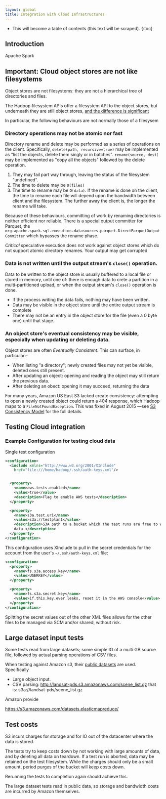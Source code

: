 ```yaml
---
layout: global
title: Integration with Cloud Infrastructures
---
```


<!---
  Licensed under the Apache License, Version 2.0 (the "License");
  you may not use this file except in compliance with the License.
  You may obtain a copy of the License at
  
   http://www.apache.org/licenses/LICENSE-2.0
  
  Unless required by applicable law or agreed to in writing, software
  distributed under the License is distributed on an "AS IS" BASIS,
  WITHOUT WARRANTIES OR CONDITIONS OF ANY KIND, either express or implied.
  See the License for the specific language governing permissions and
  limitations under the License. See accompanying LICENSE file.
-->

* This will become a table of contents (this text will be scraped).
{:toc}

## Introduction

Apache Spark

## Important: Cloud object stores are not like filesystems


Object stores are not filesystems: they are not a hierarchical tree of directories and files.

The Hadoop filesystem APIs offer a filesystem API to the object stores, but underneath
they are still object stores, [and the difference is significant](http://hadoop.apache.org/docs/current/hadoop-project-dist/hadoop-common/filesystem/introduction.html)

In particular, the following behaviours are not normally those of a filesysem

### Directory operations may not be atomic nor fast

Directory rename and delete may be performed as a series of operations on the client. Specifically,
`delete(path, recursive=true)` may be implemented as "list the objects, delete them singly or in batches".
`rename(source, dest)` may be implemented as "copy all the objects" followed by the delete operation.


1. They may fail part way through, leaving the status of the filesystem "undefined".
1. The time to delete may be `O(files)`
1. The time to rename may be `O(data)`. If the rename is done on the client, the time to rename
each file will depend upon the bandwidth between client and the filesystem. The further away the client
is, the longer the rename will take.

Because of these behaviours, committing of work by renaming directories is neither efficient nor
reliable. There is a special output committer for Parquet, the `org.apache.spark.sql.execution.datasources.parquet.DirectParquetOutputCommitter`
which bypasses the rename phase.

*Critical* speculative execution does not work against object
stores which do not support atomic directory renames. Your output may get
corrupted

### Data is not written until the output stream's `close()` operation.

Data to be written to the object store is usually buffered to a local file or stored in memory,
until one of: there is enough data to crete a partition in a multi-partitioned upload, or
when the output stream's `close()` operation is done.

- If the process writing the data fails, nothing may have been written.
- Data may be visible in the object store until the entire output stream is complete
- There may not be an entry in the object store for the file (even a 0 byte one) until
that stage.

### An object store's eventual consistency may be visible, especially when updating or deleting data.

Object stores are often *Eventually Consistent*. This can surface, in particular:-

- When listing "a directory"; newly created files may not yet be visible, deleted ones still present.
- After updating an object: opening and reading the object may still return the previous data.
- After deleting an obect: opening it may succeed, returning the data

For many years, Amazon US East S3 lacked create consistency: attempting to open a newly created object
could return a 404 response, which Hadoop maps to a `FileNotFoundException`. This was fixed in August 2015
—see [S3 Consistency Model](http://docs.aws.amazon.com/AmazonS3/latest/dev/Introduction.html#ConsistencyModel)
for the full details.


## Testing Cloud integration

### Example Configuration for testing cloud data


Single test configuration

```xml
<configuration>
  <include xmlns="http://www.w3.org/2001/XInclude"
    href="file:///home/hadoop/.ssh/auth-keys.xml"/>


  <property>
    <name>aws.tests.enabled</name>
    <value>true</value>
    <description>Flag to enable AWS tests</description>
  </property>

  <property>
    <name>s3a.test.uri</name>
    <value>s3a://testplan1</value>
    <description>S3A path to a bucket which the test runs are free to write, read and delete
    data.</description>
  </property>
</configuration>
```

This configuration uses XInclude to pull in the secret credentials for the account
from the user's `~/.ssh/auth-keys.xml` file:

```xml
<configuration>
  <property>
    <name>fs.s3a.access.key</name>
    <value>USERKEY</value>
  </property>

  <property>
    <name>fs.s3a.secret.key</name>
    <value>if.this.key.ever.leaks, reset it in the AWS console</value>
  </property>
</configuration>
```

Splitting the secret values out of the other XML files allows for the other files to
be managed via SCM and/or shared, without risk.


## Large dataset input tests

Some tests read from large datasets; some simple IO of a multi GB source file,
followed by actual parsing operations of CSV files.

When testing against Amazon s3, their [public datasets](https://aws.amazon.com/public-data-sets/)
are used. Specifically

* Large object input.
* CSV parsing: http://landsat-pds.s3.amazonaws.com/scene_list.gz
 that is: s3a://landsat-pds/scene_list.gz

Amazon provide


https://s3.amazonaws.com/datasets.elasticmapreduce/


## Test costs

S3 incurs charges for storage and for IO out of the datacenter where the data is stored.

The tests try to keep costs down by not working with large amounts of data, and by deleting
all data on teardown. If a test run is aborted, data may be retained on the test filesystem.
While the charges should only be a small amount, period purges of the bucket will keep costs down.

Rerunning the tests to completion again should achieve this.

The large dataset tests read in public data, so storage and bandwidth costs
are incurred by Amazon themselves.
